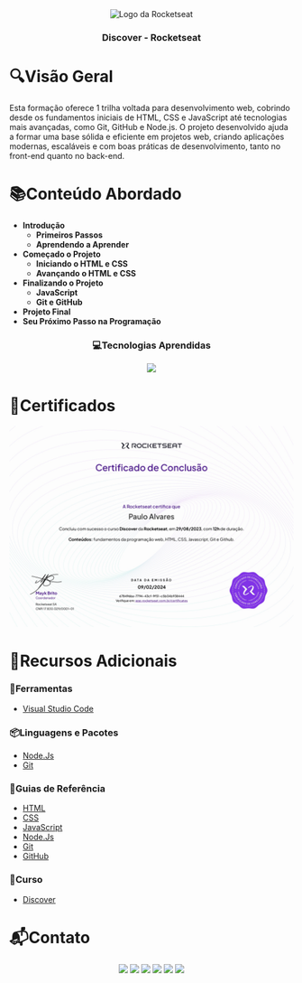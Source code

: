 <div align="center">
  <img height="100px" src="https://iconsverse.vercel.app/icons?i=rocketseat" alt="Logo da Rocketseat" />
  <h3 align="center">Discover - Rocketseat</h3>
</div>

# 🔍Visão Geral
  Esta formação oferece 1 trilha voltada para desenvolvimento web, cobrindo desde os fundamentos iniciais de HTML, CSS e JavaScript até tecnologias mais avançadas, como Git, GitHub e Node.js. O projeto desenvolvido ajuda a formar uma base sólida e eficiente em projetos web, criando aplicações modernas, escaláveis e com boas práticas de desenvolvimento, tanto no front-end quanto no back-end.

# 📚Conteúdo Abordado
  * **Introdução**
    * **Primeiros Passos**
    * **Aprendendo a Aprender**
  * **Começado o Projeto**
    * **Iniciando o HTML e CSS**
    * **Avançando o HTML e CSS**
  * **Finalizando o Projeto**
    * **JavaScript**
    * **Git e GitHub**
  * **Projeto Final**
  * **Seu Próximo Passo na Programação**

<div align="center">
  <h3>💻Tecnologias Aprendidas</h3>
  <img src="https://skillicons.dev/icons?i=html,css,js,nodejs,git,github&theme=dark" />
</div>

# 🏅Certificados
<img src="assets/certificado.jpg" alt="Certificado">

# 🔗Recursos Adicionais
### 🔧Ferramentas
  - <a href="https://code.visualstudio.com/download">Visual Studio Code</a>

### 📦Linguagens e Pacotes
  - <a href="https://nodejs.org/en/download/package-manager">Node.Js</a>
  - <a href="https://git-scm.com/downloads">Git</a>

### 📖Guias de Referência
  - <a href="https://developer.mozilla.org/en-US/docs/Web/HTML">HTML</a>
  - <a href="https://developer.mozilla.org/en-US/docs/Web/CSS">CSS</a>
  - <a href="https://developer.mozilla.org/en-US/docs/Web/JavaScript">JavaScript</a>
  - <a href="https://nodejs.org/docs/latest/api/">Node.Js</a>
  - <a href="https://git-scm.com/doc">Git</a>
  - <a href="https://docs.github.com">GitHub</a>

### 📎Curso
  - <a href="https://app.rocketseat.com.br/journey/discover/contents">Discover</a>

# 📬Contato
<div align="center"> 
  <a href="https://github.com/Paulo-Alvares"><img src="https://img.shields.io/badge/GitHub-000000?style=for-the-badge&logo=github&logoColor=white"></a>
  <a href = "mailto:pauloalvares66@gmail.com"><img src="https://img.shields.io/badge/Gmail-D14836?style=for-the-badge&logo=gmail&logoColor=white"></a>
  <a href="https://www.linkedin.com/in/paulo-alvares/"><img src="https://img.shields.io/badge/-LinkedIn-%230077B5?style=for-the-badge&logo=linkedin&logoColor=white"></a> 
  <a href="https://www.instagram.com/paulo_10111/"><img src="https://img.shields.io/badge/-Instagram-%23E4405F?style=for-the-badge&logo=instagram&logoColor=white"></a>
  <a href="https://www.facebook.com/paulogabriel.alvares"><img src="https://img.shields.io/badge/Facebook-1877F2?style=for-the-badge&logo=facebook&logoColor=white"></a>
  <a href="https://codepen.io/Poulos-Alvares"><img src="https://img.shields.io/badge/Codepen-000000?style=for-the-badge&logo=codepen&logoColor=white"></a>
</div>